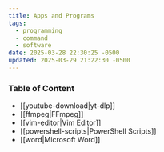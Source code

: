 ```yaml
---
title: Apps and Programs
tags:
  - programming
  - command
  - software
date: 2025-03-28 22:30:25 -0500
updated: 2025-03-29 21:22:30 -0500
---
```


### Table of Content

- [[youtube-download|yt-dlp]]
- [[ffmpeg|FFmpeg]]
- [[vim-editor|Vim Editor]]
- [[powershell-scripts|PowerShell Scripts]]
- [[word|Microsoft Word]]

